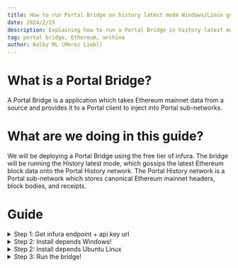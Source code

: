 ```yaml
---
title: How to run Portal Bridge on history latest mode Windows/Linux guide
date: 2024/2/15
description: Explaining how to run a Portal Bridge in history latest mode.
tag: portal bridge, Ethereum, archive
author: Kolby ML (Moroz Liebl)
---
```


# What is a Portal Bridge?
A Portal Bridge is a application which takes Ethereum mainnet data from a source and provides it to a Portal client to inject into Portal sub-networks.

# What are we doing in this guide?
We will be deploying a Portal Bridge using the free tier of infura. The bridge will be running the History latest mode, which gossips the latest Ethereum block data onto the Portal History network. The Portal History network is a Portal sub-network which stores canonical Ethereum mainnet headers, block bodies, and receipts.

# Guide
<details><summary>Step 1: Get infura endpoint + api key url</summary>

**Step 1:** goto https://www.infura.io/ and click get started
![Image of Infura](../../public/images/portal-bridge-latest-guide/image-of-infura.png)
**Step 2:** Create an account or login
![Create an account page](../../public/images/portal-bridge-latest-guide/create-an-account-page.png)
**Step 3:** Create a api key
![Create a api key](../../public/images/portal-bridge-latest-guide/create-a-api-key.png)
**Step 4:** Click mainnet then save changes
![Click mainnet then save changes](../../public/images/portal-bridge-latest-guide/click-mainnet-then-save-changes.png)
**Step 5:** Copy the infura endpoint and save it for later
![Copy the infura endpoint and save it for later](../../public/images/portal-bridge-latest-guide/copy-the-infura-endpoint-and-save-it-for-later.png)
</details>
<details><summary>Step 2: Install depends Windows!</summary>

**Step 1:** open powershell

**Note** only install these if you don't have them already

**Step 2:** Install Rust `winget install Rustlang.Rustup`

**Step 3:** Install git `winget install -e --id Git.Git`

**Step 4:** Install clang/llvm as it is required to compile c-kzg `winget install LLVM.LLVM`

**Step 5:** Install Microsoft C++ Build tools https://visualstudio.microsoft.com/visual-cpp-build-tools/ make sure to check `Desktop development with C++` before clicking the install button

**Step 6:** open a new powershell to refresh environment variables

<!-- **Step 7:** Add Rust's msvc target `rustup target add x86_64-pc-windows-msvc`

**Step 8:** Install target toolchain `rustup toolchain install stable-x86_64-pc-windows-msvc` -->

</details>
<details><summary>Step 2: Install depends Ubuntu Linux</summary>

**Step 1:** Open the terminal

**Step 2:** Install system dependency's required

  ```sudo apt install libclang-dev pkg-config build-essential git```

**Step 3:**  Install Rust https://www.rust-lang.org/tools/install
</details>

</details>
<details><summary>Step 3: Run the bridge!</summary>

**Step 1:** Clone trin project: ``git clone https://github.com/ethereum/trin.git``

**Step 2:** cd into trin: `cd trin`

**Step 3:** compile trin `cargo build --bin trin`

**Step 4:** clone portal-accumulators `git clone https://github.com/ethereum/portal-accumulators.git`

**Step 5:** run the bridge (make sure to `<put infura url/(api key) here>` with your infura api key url you got earlier) `cargo run -p portal-bridge -- --executable-path ./target/debug/trin --mode latest --el-provider <put infura url/(api key) here> --el-provider-request-limit 100000 --epoch-accumulator-path ./portal-accumulators trin`

</details>